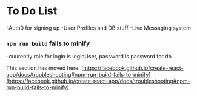 # To Do List
-Auth0 for signing up
-User Profiles and DB stuff
-Live Messaging system



### `npm run build` fails to minify

-cuurently role for login is loginUser, password is password for db

This section has moved here: [https://facebook.github.io/create-react-app/docs/troubleshooting#npm-run-build-fails-to-minify](https://facebook.github.io/create-react-app/docs/troubleshooting#npm-run-build-fails-to-minify)


